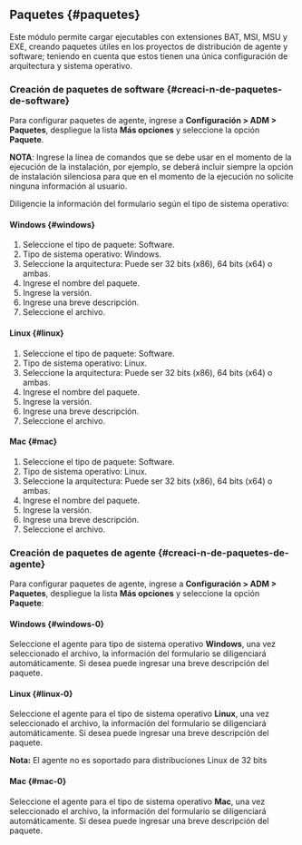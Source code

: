 ## Paquetes {#paquetes}

Este módulo permite cargar ejecutables con extensiones BAT, MSI, MSU y EXE, creando paquetes útiles en los proyectos de distribución de agente y software; teniendo en cuenta que estos tienen una única configuración de arquitectura y sistema operativo.

### Creación de paquetes de software {#creaci-n-de-paquetes-de-software}

Para configurar paquetes de agente, ingrese a **Configuración &gt; ADM &gt; Paquetes**, despliegue la lista **Más opciones** y seleccione la opción **Paquete**.

**NOTA**: Ingrese la línea de comandos que se debe usar en el momento de la ejecución de la instalación, por ejemplo, se deberá incluir siempre la opción de instalación silenciosa para que en el momento de la ejecución no solicite ninguna información al usuario.

Diligencie la información del formulario según el tipo de sistema operativo:

#### Windows {#windows}

1.  Seleccione el tipo de paquete: Software.
2.  Tipo de sistema operativo: Windows.
3.  Seleccione la arquitectura: Puede ser 32 bits (x86), 64 bits (x64) o ambas.
4.  Ingrese el nombre del paquete.
5.  Ingrese la versión.
6.  Ingrese una breve descripción.
7.  Seleccione el archivo.

#### Linux {#linux}

1.  Seleccione el tipo de paquete: Software.
2.  Tipo de sistema operativo: Linux.
3.  Seleccione la arquitectura: Puede ser 32 bits (x86), 64 bits (x64) o ambas.
4.  Ingrese el nombre del paquete.
5.  Ingrese la versión.
6.  Ingrese una breve descripción.
7.  Seleccione el archivo.

#### Mac {#mac}

1.  Seleccione el tipo de paquete: Software.
2.  Tipo de sistema operativo: Linux.
3.  Seleccione la arquitectura: Puede ser 32 bits (x86), 64 bits (x64) o ambas.
4.  Ingrese el nombre del paquete.
5.  Ingrese la versión.
6.  Ingrese una breve descripción.
7.  Seleccione el archivo.

### Creación de paquetes de agente {#creaci-n-de-paquetes-de-agente}

Para configurar paquetes de agente, ingrese a **Configuración &gt; ADM &gt; Paquetes**, despliegue la lista **Más opciones** y seleccione la opción **Paquete**:

#### Windows {#windows-0}

Seleccione el agente para tipo de sistema operativo **Windows**, una vez seleccionado el archivo, la información del formulario se diligenciará automáticamente. Si desea puede ingresar una breve descripción del paquete.

#### Linux {#linux-0}

Seleccione el agente para el tipo de sistema operativo **Linux**, una vez seleccionado el archivo, la información del formulario se diligenciará automáticamente. Si desea puede ingresar una breve descripción del paquete.

**Nota:** El agente no es soportado para distribuciones Linux de 32 bits

#### Mac {#mac-0}

Seleccione el agente para el tipo de sistema operativo **Mac**, una vez seleccionado el archivo, la información del formulario se diligenciará automáticamente. Si desea puede ingresar una breve descripción del paquete.